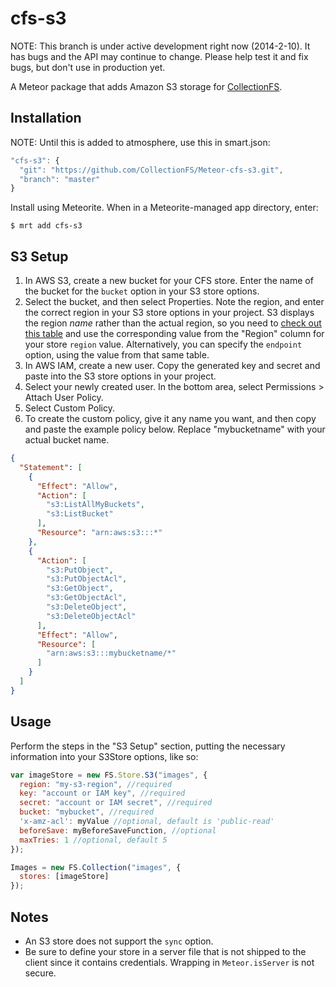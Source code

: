 cfs-s3
=========================

NOTE: This branch is under active development right now (2014-2-10). It has
bugs and the API may continue to change. Please help test it and fix bugs,
but don't use in production yet.

A Meteor package that adds Amazon S3 storage for [CollectionFS](https://github.com/CollectionFS/Meteor-CollectionFS).

## Installation

NOTE: Until this is added to atmosphere, use this in smart.json:

```js
"cfs-s3": {
  "git": "https://github.com/CollectionFS/Meteor-cfs-s3.git",
  "branch": "master"
}
```

Install using Meteorite. When in a Meteorite-managed app directory, enter:

```
$ mrt add cfs-s3
```

## S3 Setup

1. In AWS S3, create a new bucket for your CFS store. Enter the name of the bucket for the `bucket` option in your S3 store options.
2. Select the bucket, and then select Properties. Note the region, and enter the correct region in your S3 store options in your project. S3 displays the region *name* rather than the actual region, so you need to [check out this table](http://docs.aws.amazon.com/general/latest/gr/rande.html#s3_region) and use the corresponding value from the "Region" column for your store `region` value. Alternatively, you can specify the `endpoint` option, using the value from that same table.
3. In AWS IAM, create a new user. Copy the generated key and secret and paste into the S3 store options in your project.
4. Select your newly created user. In the bottom area, select Permissions > Attach User Policy.
5. Select Custom Policy.
6. To create the custom policy, give it any name you want, and then copy and paste the example policy below. Replace "mybucketname" with your actual bucket name.

```json
{
  "Statement": [
    {
      "Effect": "Allow",
      "Action": [
        "s3:ListAllMyBuckets",
        "s3:ListBucket"
      ],
      "Resource": "arn:aws:s3:::*"
    },
    {
      "Action": [
        "s3:PutObject",
        "s3:PutObjectAcl",
        "s3:GetObject",
        "s3:GetObjectAcl",
        "s3:DeleteObject",
        "s3:DeleteObjectAcl"
      ],
      "Effect": "Allow",
      "Resource": [
        "arn:aws:s3:::mybucketname/*"
      ]
    }
  ]
}
```

## Usage

Perform the steps in the "S3 Setup" section, putting the necessary information into your
S3Store options, like so:

```js
var imageStore = new FS.Store.S3("images", {
  region: "my-s3-region", //required
  key: "account or IAM key", //required
  secret: "account or IAM secret", //required
  bucket: "mybucket", //required
  'x-amz-acl': myValue //optional, default is 'public-read'
  beforeSave: myBeforeSaveFunction, //optional
  maxTries: 1 //optional, default 5
});

Images = new FS.Collection("images", {
  stores: [imageStore]
});
```

## Notes

* An S3 store does not support the `sync` option.
* Be sure to define your store in a server file that is not shipped to the
client since it contains credentials. Wrapping in `Meteor.isServer` is not secure.
